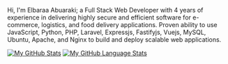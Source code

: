 Hi, I'm Elbaraa Abuaraki; a Full Stack Web Developer with 4 years of experience in delivering highly secure and efficient software for e-commerce, logistics, and food delivery applications. Proven ability to use JavaScript, Python, PHP, Laravel, Expressjs, Fastifyjs, Vuejs, MySQL, Ubuntu, Apache, and Nginx to build and deploy scalable web applications. 

[![My GitHub Stats](https://github-readme-stats.vercel.app/api/?username=ArkeezVault&count_private=true&theme=tokyonight&showicons=true)]()
[![My GitHub Language Stats](https://github-readme-stats.vercel.app/api/top-langs/?username=ArkeezVault&langs_count=5&theme=tokyonight)]()
